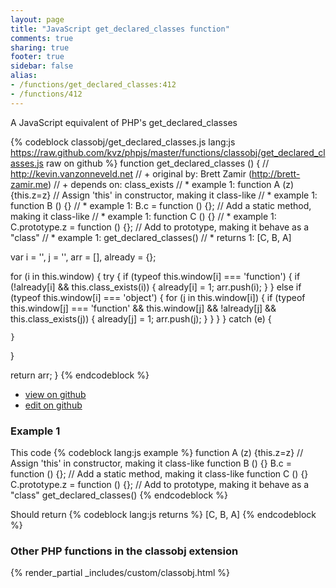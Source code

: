 ```yaml
---
layout: page
title: "JavaScript get_declared_classes function"
comments: true
sharing: true
footer: true
sidebar: false
alias:
- /functions/get_declared_classes:412
- /functions/412
---
```

<!-- Generated by Rakefile:build -->
A JavaScript equivalent of PHP's get_declared_classes

{% codeblock classobj/get_declared_classes.js lang:js https://raw.github.com/kvz/phpjs/master/functions/classobj/get_declared_classes.js raw on github %}
function get_declared_classes () {
  // http://kevin.vanzonneveld.net
  // +   original by: Brett Zamir (http://brett-zamir.me)
  // +    depends on: class_exists
  // *     example 1: function A (z) {this.z=z} // Assign 'this' in constructor, making it class-like
  // *     example 1: function B () {}
  // *     example 1: B.c = function () {}; // Add a static method, making it class-like
  // *     example 1: function C () {}
  // *     example 1: C.prototype.z = function () {}; // Add to prototype, making it behave as a "class"
  // *     example 1: get_declared_classes()
  // *     returns 1: [C, B, A]

  var i = '',
    j = '',
    arr = [],
    already = {};

  for (i in this.window) {
    try {
      if (typeof this.window[i] === 'function') {
        if (!already[i] && this.class_exists(i)) {
          already[i] = 1;
          arr.push(i);
        }
      } else if (typeof this.window[i] === 'object') {
        for (j in this.window[i]) {
          if (typeof this.window[j] === 'function' && this.window[j] && !already[j] && this.class_exists(j)) {
            already[j] = 1;
            arr.push(j);
          }
        }
      }
    } catch (e) {

    }
  }

  return arr;
}
{% endcodeblock %}

 - [view on github](https://github.com/kvz/phpjs/blob/master/functions/classobj/get_declared_classes.js)
 - [edit on github](https://github.com/kvz/phpjs/edit/master/functions/classobj/get_declared_classes.js)

### Example 1
This code
{% codeblock lang:js example %}
function A (z) {this.z=z} // Assign 'this' in constructor, making it class-like
function B () {}
B.c = function () {}; // Add a static method, making it class-like
function C () {}
C.prototype.z = function () {}; // Add to prototype, making it behave as a "class"
get_declared_classes()
{% endcodeblock %}

Should return
{% codeblock lang:js returns %}
[C, B, A]
{% endcodeblock %}


### Other PHP functions in the classobj extension
{% render_partial _includes/custom/classobj.html %}
